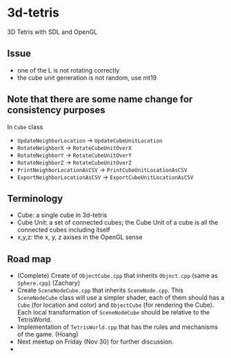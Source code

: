# 3d-tetris
3D Tetris with SDL and OpenGL

## Issue
- one of the L is not rotating correctly
- the cube unit generation is not random, use mt19

## Note that there are some name change for consistency purposes
In `Cube` class
- `UpdateNeighborLocation` -> `UpdateCubeUnitLocation`
- `RotateNeighborX` -> `RotateCubeUnitOverX`
- `RotateNeighborY` -> `RotateCubeUnitOverY`
- `RotateNeighborZ` -> `RotateCubeUnitOverZ`
- `PrintNeighborLocationAsCSV` -> `PrintCubeUnitLocationAsCSV`
- `ExportNeighborLocationAsCSV` -> `ExportCubeUnitLocationAsCSV`

## Terminology 
- Cube: a single cube in 3d-tetris
- Cube Unit: a set of connected cubes; the Cube Unit of a cube is all the connected cubes including itself
- x,y,z: the x, y, z axises in the OpenGL sense

## Road map 
- (Complete) Create of `ObjectCube.cpp` that inherits `Object.cpp` (same as `Sphere.cpp`) (Zachary)
- Create `SceneNodeCube.cpp` that inherits `SceneNode.cpp`. This `SceneNodeCube` class will use a simpler shader, each of them should has a `Cube` (for location and color) and `ObjectCube` (for rendering the Cube). Each local transformation of `SceneNodeCube` should be relative to the TetrisWorld.
- Implementation of `TetrisWorld.cpp` that has the rules and mechanisms of the game. (Hoang)
- Next meetup on Friday (Nov 30) for further discussion.
-

